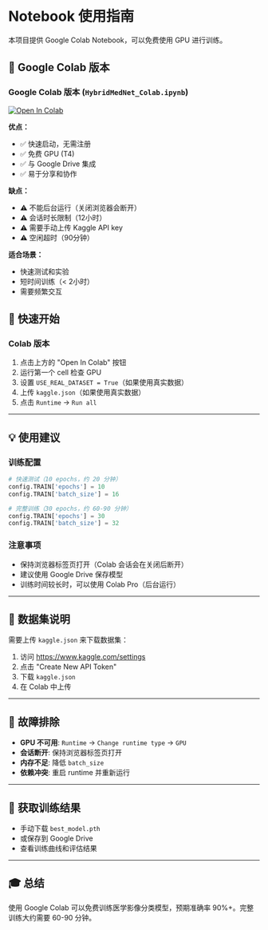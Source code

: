 # Notebook 使用指南

本项目提供 Google Colab Notebook，可以免费使用 GPU 进行训练。

## 📓 Google Colab 版本

### Google Colab 版本 (`HybridMedNet_Colab.ipynb`)

[![Open In Colab](https://colab.research.google.com/assets/colab-badge.svg)](https://colab.research.google.com/github/alltobebetter/HybridMedNet/blob/main/HybridMedNet_Colab.ipynb)

**优点：**
- ✅ 快速启动，无需注册
- ✅ 免费 GPU (T4)
- ✅ 与 Google Drive 集成
- ✅ 易于分享和协作

**缺点：**
- ⚠️ 不能后台运行（关闭浏览器会断开）
- ⚠️ 会话时长限制（12小时）
- ⚠️ 需要手动上传 Kaggle API key
- ⚠️ 空闲超时（90分钟）

**适合场景：**
- 快速测试和实验
- 短时间训练（< 2小时）
- 需要频繁交互



## 🚀 快速开始

### Colab 版本

1. 点击上方的 "Open In Colab" 按钮
2. 运行第一个 cell 检查 GPU
3. 设置 `USE_REAL_DATASET = True`（如果使用真实数据）
4. 上传 `kaggle.json`（如果使用真实数据）
5. 点击 `Runtime` → `Run all`

---

## 💡 使用建议

### 训练配置
```python
# 快速测试（10 epochs，约 20 分钟）
config.TRAIN['epochs'] = 10
config.TRAIN['batch_size'] = 16

# 完整训练（30 epochs，约 60-90 分钟）
config.TRAIN['epochs'] = 30
config.TRAIN['batch_size'] = 32
```

### 注意事项
- 保持浏览器标签页打开（Colab 会话会在关闭后断开）
- 建议使用 Google Drive 保存模型
- 训练时间较长时，可以使用 Colab Pro（后台运行）

---

## 📝 数据集说明

需要上传 `kaggle.json` 来下载数据集：
1. 访问 https://www.kaggle.com/settings
2. 点击 "Create New API Token"
3. 下载 `kaggle.json`
4. 在 Colab 中上传

---

## 🔧 故障排除

- **GPU 不可用**: `Runtime` → `Change runtime type` → `GPU`
- **会话断开**: 保持浏览器标签页打开
- **内存不足**: 降低 `batch_size`
- **依赖冲突**: 重启 runtime 并重新运行

---

## 📧 获取训练结果

- 手动下载 `best_model.pth`
- 或保存到 Google Drive
- 查看训练曲线和评估结果

---

## 🎓 总结

使用 Google Colab 可以免费训练医学影像分类模型，预期准确率 90%+。完整训练大约需要 60-90 分钟。
